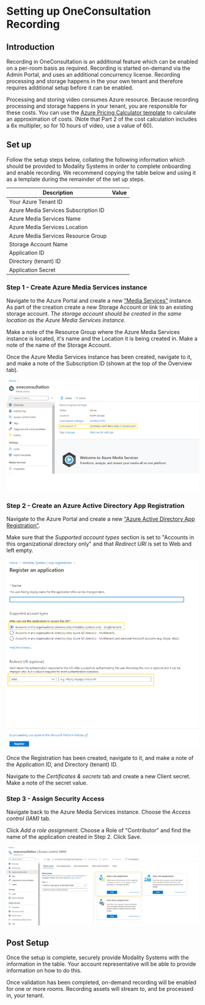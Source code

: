 # Setting up OneConsultation Recording

## Introduction

Recording in OneConsultation is an additional feature which can be enabled on a per-room basis as required. Recording is started on-demand via the Admin Portal, and uses an additional concurrency license. Recording processing and storage happens in the your own tenant and therefore requires additional setup before it can be enabled.

Processing and storing video consumes Azure resource. Because recording processing and storage happens in your tenant, you are responsible for these costs. You can use the [Azure Pricing Calculator template](https://azure.com/e/19775a2a6ec843218a9b6c526ab1dc69) to calculate an approximation of costs. (Note that Part 2 of the cost calculation includes a 6x multipler, so for 10 hours of video, use a value of 60).

## Set up

Follow the setup steps below, collating the following information which should be provided to Modality Systems in order to complete onboarding and enable recording. We recommend copying the table below and using it as a template during the remainder of the set up steps.

| Description | Value |
| ------------- |:-------------:|
| Your Azure Tenant ID | 
| Azure Media Services Subscription ID | 
| Azure Media Services Name | 
| Azure Media Services Location |
| Azure Media Services Resource Group |
| Storage Account Name | 
| Application ID | 
| Directory (tenant) ID |
| Application Secret |


### Step 1 - Create Azure Media Services instance

Navigate to the Azure Portal and create a new ["Media Services"](https://portal.azure.com/#create/Microsoft.MediaService) instance. As part of the creation create a new Storage Account or link to an existing storage account. *The storage account should be created in the same location as the Azure Media Services instance*.

Make a note of the Resource Group where the Azure Media Services instance is located, it's name and the Location it is being created in. Make a note of the name of the Storage Account.

Once the Azure Media Services instance has been created, navigate to it, and make a note of the Subscription ID (shown at the top of the Overview tab).

![alt text](images/Recording-Setup1.png "Subscription ID shown in Azure Media Services instance")


### Step 2 - Create an Azure Active Directory App Registration

Navigate to the Azure Portal and create a new ["Azure Active Directory App Registration"](https://portal.azure.com/#blade/Microsoft_AAD_IAM/ActiveDirectoryMenuBlade/RegisteredApps).

Make sure that the *Supported account types* section is set to "Accounts in this organizational directory only" and that *Redirect URI* is set to Web and left empty.

![alt text](images/Recording-Setup2.png "Creating a new Azure Active Directory App Registration")

Once the Registration has been created, navigate to it, and make a note of the Application ID, and Directory (tenant) ID.

Navigate to the *Certificates & secrets* tab and create a new Client secret. Make a note of the secret value.

### Step 3 - Assign Security Access

Navigate back to the Azure Media Services instance. Choose   the *Access control (IAM)* tab.

Click *Add a role assignment*. Choose a Role of "Contributor" and find the name of the application created in Step 2. Click Save.

![alt text](images/Recording-Setup3.png "Azure Media Services Role Assignment")

## Post Setup

Once the setup is complete, securely provide Modality Systems with the information in the table. Your account representative will be able to provide information on how to do this.

Once validation has been completed, on-demand recording will be enabled for one or more rooms. Recording assets will stream to, and be processed in, your tenant.

